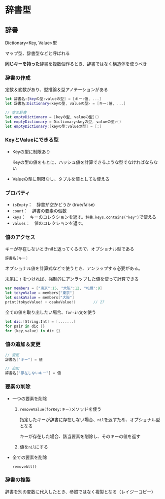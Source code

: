 # 辞書型



## 辞書

Dictionary<Key, Value>型

マップ型、辞書型などと呼ばれる

**同じキーを持った**辞書を複数個作るとき、辞書ではなく構造体を使うべき



### 辞書の作成

定数＆変数があり、型推論＆型アノテーションがある

```swift
let 辞書名:[keyの型:valueの型] = [キー:値, ...]
let 辞書名:Dictionary<keyの型, valueの型> = [キー:値, ...]

// 空の辞書
let emptyDictionary = [keyの型, valueの型]()
let emptyDictionary = Dictionary<keyの型, valueの型>()
let emptyDictionary:[keyの型:valueの型] = [:]
```



### KeyとValueにできる型

* Keyの型に制限あり

  Keyの型の値をもとに、ハッシュ値を計算できるような型でなければならない

* Valueの型に制限なし、タプルを値としても使える



### プロパティ

* `isEmpty`：　辞書が空かどうか (true/false)
* `count`：　辞書の要素の個数
* `keys`：　キーのコレクションを返す。`辞書.keys.contains("key")`で使える
* `values`：　値のコレクションを返す。



### 値のアクセス

キーが存在しないときnilと返ってくるので、オプショナル型である

```swift
辞書名[キー]
```

オプショナル値を計算式などで使うとき、アンラップする必要がある。

末尾に `!` をつければ、強制的にアンラップした値を使って計算できる

```swift
var members = ["東京":15, "大阪":12, "札幌":9]
let tokyoValue = members["東京"]
let osakaValue = members["大阪"]
print(tokyoValue! + osakaValue!)		// 27
```

全ての値を取り出したい場合、`for-in`文を使う

```swift
let dic:[String:Int] = [.......]
for pair in dic {}
for (key,value) in dic {}
```





### 値の追加＆変更

```swift
// 変更
辞書名["キー"] = 値

// 追加
辞書名["存在しないキー"] = 値
```



### 要素の削除

* 一つの要素を削除

  1. `removeValue(forKey:キー)`メソッドを使う

     指定したキーが辞書に存在しない場合、`nil`を返すため、オプショナル型となる

     キーが存在した場合、該当要素を削除し、そのキーの値を返す

  2. 値を`nil`にする

* 全ての要素を削除

  `removeAll()`



### 辞書の複製

辞書を別の変数に代入したとき、参照ではなく複製となる（レイジーコピー）


























